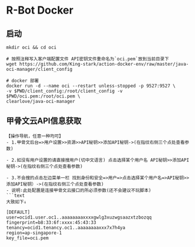 # R-Bot Docker

## 启动
```
mkdir oci && cd oci

# 按照注释写入客户端配置文件 API密钥文件重命名为`oci.pem`放到当前目录下
wget https://github.com/King-stark/action-docker-env/raw/master/java-oci-manager/client_config

# docker 部署
docker run -d --name oci --restart unless-stopped -p 9527:9527 \
-v $PWD/client_config:/root/client_config -v $PWD/oci.pem:/root/oci.pem \
clearlove/java-oci-manager
```

## 甲骨文云API信息获取
```
【操作导航，任意一种均可】
- 1.甲骨文后台=>用户设置>>资源>>API秘钥>>添加API秘钥->(在指纹右侧三个点处查看参数)

- 2.如没有用户设置的请直接搜用户(切中文语言) 点击选择某个用户名 API秘钥>>添加API秘钥->(在指纹右侧三个点处查看参数)

- 3.不会搜的点击左边菜单一栏 找到身份和安全=>用户=>点击选择某个用户名=>API秘钥>>添加API秘钥）->(在指纹右侧三个点处查看参数)
- 说明∶此处配置是连接甲骨文云接口的所必须参数(还不会建议不玩脚本)
```text
大致如下↓

[DEFAULT]
user=ocid1.user.oc1..aaaaaaaaxxxxgwlg3xuzwgsaazxtzbozqq
fingerprint=b8:33:6f:xxxx:45:43:33
tenancy=ocid1.tenancy.oc1..aaaaaaaaxxx7x7h4ya
region=ap-singapore-1
key_file=oci.pem
```
